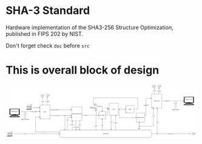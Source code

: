 # SHA-3 Standard
Hardware implementation of the SHA3-256 Structure Optimization, published in FIPS 202 by NIST. 

Don't forget check `doc` before `src`
# This is overall block of design
![SHA-3](https://github.com/rivershoang/SHA3_hw/blob/main/doc/overall.png)
